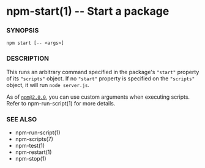 npm-start(1) -- Start a package
===============================

###  SYNOPSIS

    npm start [-- <args>]

###  DESCRIPTION

This runs an arbitrary command specified in the package's `"start"` property of
its `"scripts"` object. If no `"start"` property is specified on the
`"scripts"` object, it will run `node server.js`.

As of [`npm@2.0.0`](http://blog.npmjs.org/post/98131109725/npm-2-0-0), you can
use custom arguments when executing scripts. Refer to npm-run-script(1) for
more details.

###  SEE ALSO

* npm-run-script(1)
* npm-scripts(7)
* npm-test(1)
* npm-restart(1)
* npm-stop(1)
